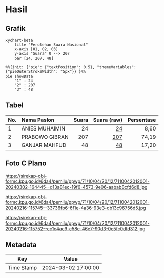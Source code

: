 # Hasil

## Grafik

```mermaid
xychart-beta
    title "Perolehan Suara Nasional"
    x-axis [01, 02, 03]
    y-axis "Suara" 0 --> 207
    bar [24, 207, 48]
```

```mermaid
%%{init: {"pie": {"textPosition": 0.5}, "themeVariables": {"pieOuterStrokeWidth": "5px"}} }%%
pie showData
    "1" : 24
    "2" : 207
    "3" : 48
```

## Tabel

| No. | Nama Paslon    | Suara | Suara (raw) | Persentase |
|:--- |:-------------- | -----:| -----------:| ----------:|
| 1   | ANIES MUHAIMIN | 24    | [24][p-1]   | 8,60       |
| 2   | PRABOWO GIBRAN | 207   | [207][p-2]  | 74,19      |
| 3   | GANJAR MAHFUD  | 48    | [48][p-3]   | 17,20      |


[p-1]: https://github.com/gigit-pemilu/pemilu-2024/blob/main/pilpres/hitung-suara/sub/71-sulawesi-utara/sub/10-bolaang-mongondow-timur/sub/04-modayag/sub/2012-modayag-iii/sub/001-tps/sub/paslon-1.txt
[p-2]: https://github.com/gigit-pemilu/pemilu-2024/blob/main/pilpres/hitung-suara/sub/71-sulawesi-utara/sub/10-bolaang-mongondow-timur/sub/04-modayag/sub/2012-modayag-iii/sub/001-tps/sub/paslon-2.txt
[p-3]: https://github.com/gigit-pemilu/pemilu-2024/blob/main/pilpres/hitung-suara/sub/71-sulawesi-utara/sub/10-bolaang-mongondow-timur/sub/04-modayag/sub/2012-modayag-iii/sub/001-tps/sub/paslon-3.txt

## Foto C Plano

https://sirekap-obj-formc.kpu.go.id/6da4/pemilu/ppwp/71/10/04/20/12/7110042012001-20240302-164445--d13a81ec-19f6-4573-9e06-aabab8cfd6d8.jpg

https://sirekap-obj-formc.kpu.go.id/6da4/pemilu/ppwp/71/10/04/20/12/7110042012001-20240216-115745--33736fb6-6f1e-4a36-93e3-db13c96756d5.jpg

https://sirekap-obj-formc.kpu.go.id/6da4/pemilu/ppwp/71/10/04/20/12/7110042012001-20240216-115752--cc1c4ac9-c58e-46e7-90d3-0e5fc0dfd312.jpg


## Metadata

| Key        | Value               |
| ---------- | ------------------- |
| Time Stamp | 2024-03-02 17:00:00 |



